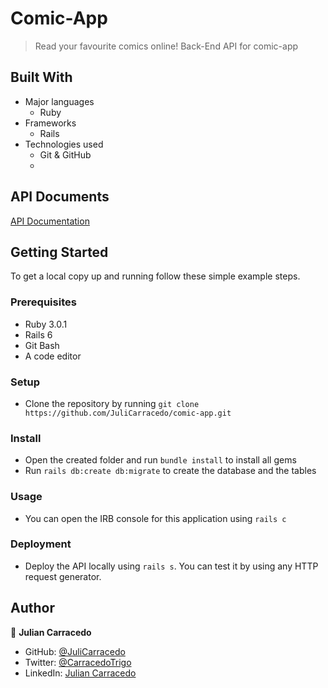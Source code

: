 # Comic-App

> Read your favourite comics online! Back-End API for comic-app

## Built With

- Major languages
    - Ruby
- Frameworks
    - Rails
- Technologies used
    - Git & GitHub
    - 

## API Documents

[API Documentation](./APIDOCS.md)


## Getting Started

To get a local copy up and running follow these simple example steps.

### Prerequisites

- Ruby 3.0.1
- Rails 6
- Git Bash
- A code editor

### Setup

- Clone the repository by running `git clone https://github.com/JuliCarracedo/comic-app.git`

### Install

- Open the created folder and run `bundle install` to install all gems
- Run `rails db:create db:migrate` to create the database and the tables

### Usage

- You can open the IRB console for this application using `rails c`

### Deployment

- Deploy the API locally using `rails s`. You can test it by using any HTTP request generator.


## Author

👤 **Julian Carracedo**

- GitHub: [@JuliCarracedo](https://github.com/JuliCarracedo)
- Twitter: [@CarracedoTrigo](https://twitter.com/CarracedoTrigo)
- LinkedIn: [Julian Carracedo](https://linkedin.com/in/julian-carracedo)
